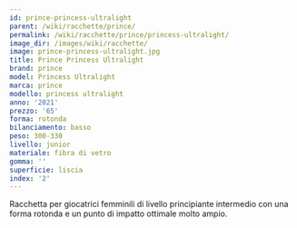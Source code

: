 ```yaml
---
id: prince-princess-ultralight
parent: /wiki/racchette/prince/
permalink: /wiki/racchette/prince/princess-ultralight/
image_dir: /images/wiki/racchette/
image: prince-princess-ultralight.jpg
title: Prince Princess Ultralight
brand: prince
model: Princess Ultralight
marca: prince
modello: princess ultralight
anno: '2021'
prezzo: '65'
forma: rotonda
bilanciamento: basso
peso: 300-330
livello: junior
materiale: fibra di vetro
gomma: ''
superficie: liscia
index: '2'
---
```

Racchetta per giocatrici femminili di livello principiante intermedio con una forma rotonda e un punto di impatto ottimale molto ampio.